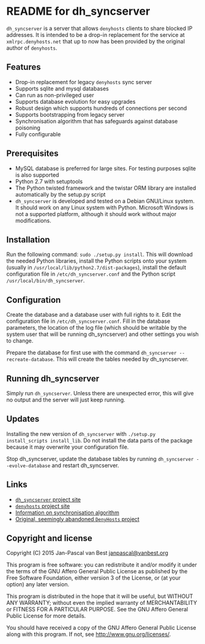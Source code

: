 # README for dh_syncserver

`dh_syncserver` is a server that allows `denyhosts` clients to share blocked IP
addresses. It is intended to be a drop-in replacement for the service at
`xmlrpc.denyhosts.net` that up to now has been provided by the original author
of `denyhosts`.

## Features
- Drop-in replacement for legacy `denyhosts` sync server
- Supports sqlite and mysql databases
- Can run as non-privileged user
- Supports database evolution for easy upgrades
- Robust design which supports hundreds of connections per second
- Supports bootstrapping from legacy server
- Synchronisation algorithm that has safeguards against database poisoning
- Fully configurable

## Prerequisites
- MySQL database is preferred for large sites. For testing purposes sqlite is
  also supported
- Python 2.7 with setuptools
- The Python twisted framework and the twistar ORM library are installed automatically
  by the setup.py script
- `dh_syncserver` is developed and tested on a Debian GNU/Linux system. It should
  work on any Linux system with Python. Microsoft Windows is not a supported 
  platform, although it should work without major modifications.

## Installation
Run the following command: `sudo ./setup.py install`. This will download the
needed Python libraries, install the Python scripts onto your system (usually in
`/usr/local/lib/python2.7/dist-packages`), install the default configuration
file in `/etc/dh_syncserver.conf` and the Python script
`/usr/local/bin/dh_syncserver`.

## Configuration
Create the database and a database user with full rights to it.  Edit the 
configuration file in `/etc/dh_syncserver.conf`. Fill in the database
parameters, the location of the log file (which should be writable by the system
user that will be running dh_syncserver) and other settings you wish to change.

Prepare the database for first use with the command `dh_syncserver
--recreate-database`. This will create the tables needed by dh_syncserver.

## Running dh_syncserver
Simply run `dh_syncserver`. Unless there are unexpected error, this will give no
output and the server will just keep running. 

## Updates
Installing the new version of `dh_syncserver` with `./setup.py install_scripts
install_lib`. Do not install the data parts of the package because it may
overwrite your configuration file.

Stop dh_syncserver, update the database tables by running `dh_syncserver --evolve-database` and
restart dh_syncserver.

## Links
- [`dh_syncserver` project site](https://github.com/janpascal/denyhosts_sync)
- [`denyhosts` project site](https://github.com/denyhosts/denyhosts)
- [Information on synchronisation algorithm](https://bugs.debian.org/cgi-bin/bugreport.cgi?bug=622697)
- [Original, seemingly abandoned `DenyHosts` project](http://www.denyhosts.net)

## Copyright and license
Copyright (C) 2015 Jan-Pascal van Best <janpascal@vanbest.org>

This program is free software: you can redistribute it and/or modify
it under the terms of the GNU Affero General Public License as published
by the Free Software Foundation, either version 3 of the License, or
(at your option) any later version.

This program is distributed in the hope that it will be useful,
but WITHOUT ANY WARRANTY; without even the implied warranty of
MERCHANTABILITY or FITNESS FOR A PARTICULAR PURPOSE.  See the
GNU Affero General Public License for more details.

You should have received a copy of the GNU Affero General Public License
along with this program.  If not, see <http://www.gnu.org/licenses/>.

